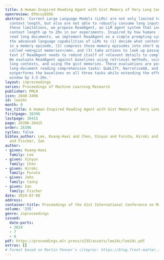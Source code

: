 ```yaml
---
title: A Human-Inspired Reading Agent with Gist Memory of Very Long Contexts
openreview: OTmcsyEO5G
abstract: 'Current Large Language Models (LLMs) are not only limited to some maximum
  context length, but also are not able to robustly consume long inputs. To address
  these limitations, we propose ReadAgent, an LLM agent system that increases effective
  context length up to 20x in our experiments. Inspired by how humans interactively
  read long documents, we implement ReadAgent as a simple prompting system that uses
  the advanced language capabilities of LLMs to (1) decide what content to store together
  in a memory episode, (2) compress those memory episodes into short episodic memories
  called <em>gist memories</em>, and (3) take actions to look up passages in the original
  text if ReadAgent needs to remind itself of relevant details to complete a task.
  We evaluate ReadAgent against baselines using retrieval methods, using the original
  long contexts, and using the gist memories. These evaluations are performed on three
  long-document reading comprehension tasks: QuALITY, NarrativeQA, and QMSum. ReadAgent
  outperforms the baselines on all three tasks while extending the effective context
  window by 3.5-20x.'
layout: inproceedings
series: Proceedings of Machine Learning Research
publisher: PMLR
issn: 2640-3498
id: lee24c
month: 0
tex_title: A Human-Inspired Reading Agent with Gist Memory of Very Long Contexts
firstpage: 26396
lastpage: 26415
page: 26396-26415
order: 26396
cycles: false
bibtex_author: Lee, Kuang-Huei and Chen, Xinyun and Furuta, Hiroki and Canny, John
  and Fischer, Ian
author:
- given: Kuang-Huei
  family: Lee
- given: Xinyun
  family: Chen
- given: Hiroki
  family: Furuta
- given: John
  family: Canny
- given: Ian
  family: Fischer
date: 2024-07-08
address:
container-title: Proceedings of the 41st International Conference on Machine Learning
volume: '235'
genre: inproceedings
issued:
  date-parts:
  - 2024
  - 7
  - 8
pdf: https://proceedings.mlr.press/v235/assets/lee24c/lee24c.pdf
extras: []
# Format based on Martin Fenner's citeproc: https://blog.front-matter.io/posts/citeproc-yaml-for-bibliographies/
---
```

